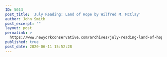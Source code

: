 ```yaml
---
ID: 5013
post_title: 'July Reading: Land of Hope by Wilfred M. McClay'
author: John Smith
post_excerpt: ""
layout: post
permalink: >
  https://www.newyorkconservative.com/archives/july-reading-land-of-hope-by-wilfred-m-mcclay/
published: true
post_date: 2020-06-11 15:52:28
---
```

<!-- wp:image {"align":"center","id":5014,"sizeSlug":"large"} -->
<div class="wp-block-image"><figure class="aligncenter size-large"><img src="https://www.newyorkconservative.com/wp-content/uploads/2020/06/Land-Of-Hope.jpg" alt="" class="wp-image-5014"/></figure></div>
<!-- /wp:image -->